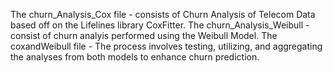 The churn_Analysis_Cox file  - consists of Churn Analysis of Telecom Data based off on the Lifelines library CoxFitter.
The churn_Analysis_Weibull -  consist of churn analyis performed using the Weibull Model.
The coxandWeibull file - The process involves testing, utilizing, and aggregating the analyses from both models to enhance churn prediction.
